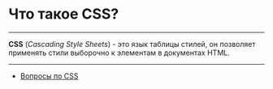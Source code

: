 # Что такое CSS?

---

**CSS** (_Cascading Style Sheets_) - это язык таблицы стилей, он позволяет применять стили выборочно к элементам в документах HTML.

---

- [Вопросы по CSS](./CSS.md)
